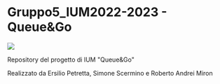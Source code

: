 # Gruppo5_IUM2022-2023 - Queue&amp;Go

<p align="left">
  <img src="https://github.com/Kersilon/ProgettoIUM/blob/main/Queue%26Go%20logo%20senza%20sfondo.png"/>
</p>

<p>
  Repository del progetto di IUM "Queue&amp;Go"
</p>
<p>
  Realizzato da Ersilio Petretta, Simone Scermino e Roberto Andrei Miron
</p>
